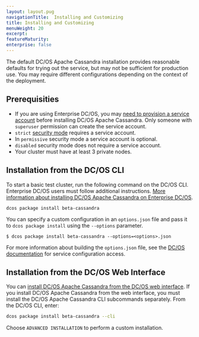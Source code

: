 ```yaml
---
layout: layout.pug
navigationTitle:  Installing and Customizing
title: Installing and Customizing
menuWeight: 20
excerpt:
featureMaturity:
enterprise: false
---
```


<!-- This source repo for this topic is https://github.com/dcos-cassandra-service -->


The default DC/OS Apache Cassandra installation provides reasonable defaults for trying out the service, but may not be sufficient for production use. You may require different configurations depending on the context of the deployment.

## Prerequisities
 - If you are using Enterprise DC/OS, you may [need to provision a service account](/1.10/security/ent/service-auth/custom-service-auth/) before installing DC/OS Apache Cassandra. Only someone with `superuser` permission can create the service account.
 - `strict` [security mode](/1.9/installing/ent/custom/configuration-parameters/#security-and-authentication) requires a service account.
 - In `permissive` security mode a service account is optional.
 - `disabled` security mode does not require a service account.
 - Your cluster must have at least 3 private nodes.

## Installation from the DC/OS CLI

To start a basic test cluster, run the following command on the DC/OS CLI. Enterprise DC/OS users must follow additional instructions. [More information about installing DC/OS Apache Cassandra on Enterprise DC/OS](/1.10/security/ent/service-auth/custom-service-auth/).

```shell
dcos package install beta-cassandra
```
You can specify a custom configuration in an `options.json` file and pass it to `dcos package install` using the `--options` parameter.

```
$ dcos package install beta-cassandra --options=<options>.json
```

For more information about building the `options.json` file, see the [DC/OS documentation](/1.10/deploying-services/config-universe-service/) for service configuration access.

## Installation from the DC/OS Web Interface

You can [install DC/OS Apache Cassandra from the DC/OS web interface](/1.9/deploying-services/install/). If you install DC/OS Apache Cassandra from the web interface, you must install the DC/OS Apache Cassandra CLI subcommands separately. From the DC/OS CLI, enter:
```bash
dcos package install beta-cassandra --cli
```
Choose `ADVANCED INSTALLATION` to perform a custom installation.
